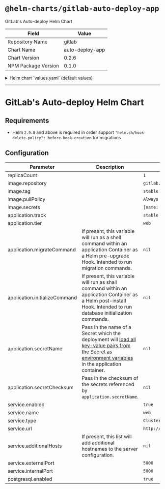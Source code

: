 # `@helm-charts/gitlab-auto-deploy-app`

GitLab's Auto-deploy Helm Chart

| Field               | Value           |
| ------------------- | --------------- |
| Repository Name     | gitlab          |
| Chart Name          | auto-deploy-app |
| Chart Version       | 0.2.6           |
| NPM Package Version | 0.1.0           |

<details>

<summary>Helm chart `values.yaml` (default values)</summary>

```yaml
# Default values for chart.
# This is a YAML-formatted file.
# Declare variables to be passed into your templates.
replicaCount: 1
image:
  repository: gitlab.example.com/group/project
  tag: stable
  pullPolicy: Always
  secrets:
    - name: gitlab-registry
application:
  track: stable
  tier: web
  migrateCommand:
  initializeCommand:
  secretName:
  secretChecksum:
service:
  enabled: true
  name: web
  type: ClusterIP
  url: http://my.host.com/
  additionalHosts:
  externalPort: 5000
  internalPort: 5000
livenessProbe:
  path: '/'
  initialDelaySeconds: 15
  timeoutSeconds: 15
readinessProbe:
  path: '/'
  initialDelaySeconds: 5
  timeoutSeconds: 3
postgresql:
  enabled: true
resources:
#  limits:
#    cpu: 100m
#    memory: 128Mi
#  requests:
#    cpu: 100m
#    memory: 128Mi
```

</details>

---

# GitLab's Auto-deploy Helm Chart

## Requirements

- Helm `2.9.0` and above is required in order support `"helm.sh/hook-delete-policy": before-hook-creation` for migrations

## Configuration

| Parameter                     | Description                                                                                                                                                                                                                                                                                                                 | Default                            |
| ----------------------------- | --------------------------------------------------------------------------------------------------------------------------------------------------------------------------------------------------------------------------------------------------------------------------------------------------------------------------- | ---------------------------------- |
| replicaCount                  |                                                                                                                                                                                                                                                                                                                             | `1`                                |
| image.repository              |                                                                                                                                                                                                                                                                                                                             | `gitlab.example.com/group/project` |
| image.tag                     |                                                                                                                                                                                                                                                                                                                             | `stable`                           |
| image.pullPolicy              |                                                                                                                                                                                                                                                                                                                             | `Always`                           |
| image.secrets                 |                                                                                                                                                                                                                                                                                                                             | `[name: gitlab-registry]`          |
| application.track             |                                                                                                                                                                                                                                                                                                                             | `stable`                           |
| application.tier              |                                                                                                                                                                                                                                                                                                                             | `web`                              |
| application.migrateCommand    | If present, this variable will run as a shell command within an application Container as a Helm pre-upgrade Hook. Intended to run migration commands.                                                                                                                                                                       | `nil`                              |
| application.initializeCommand | If present, this variable will run as shall command within an application Container as a Helm post-install Hook. Intended to run database initialization commands.                                                                                                                                                          | `nil`                              |
| application.secretName        | Pass in the name of a Secret which the deployment will [load all key-value pairs from the Secret as environment variables](https://kubernetes.io/docs/tasks/configure-pod-container/configure-pod-configmap/#configure-all-key-value-pairs-in-a-configmap-as-container-environment-variables) in the application container. | `nil`                              |
| application.secretChecksum    | Pass in the checksum of the secrets referenced by `application.secretName`.                                                                                                                                                                                                                                                 | `nil`                              |
| service.enabled               |                                                                                                                                                                                                                                                                                                                             | `true`                             |
| service.name                  |                                                                                                                                                                                                                                                                                                                             | `web`                              |
| service.type                  |                                                                                                                                                                                                                                                                                                                             | `ClusterIP`                        |
| service.url                   |                                                                                                                                                                                                                                                                                                                             | `http://my.host.com/`              |
| service.additionalHosts       | If present, this list will add additional hostnames to the server configuration.                                                                                                                                                                                                                                            | `nil`                              |
| service.externalPort          |                                                                                                                                                                                                                                                                                                                             | `5000`                             |
| service.internalPort          |                                                                                                                                                                                                                                                                                                                             | `5000`                             |
| postgresql.enabled            |                                                                                                                                                                                                                                                                                                                             | `true`                             |

